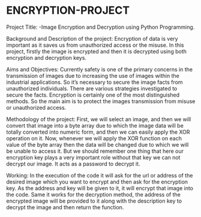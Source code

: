 # ENCRYPTION-PROJECT
Project Title:
 -Image Encryption and Decryption using Python Programming.

Background and Description of the project:
Encryption of data is very important as it saves us from unauthorized access or the misuse. 
In this project, firstly the image is encrypted and then it is decrypted using both encryption and decryption keys.

Aims and Objectives:
Currently safety is one of the primary concerns in the transmission of images due to increasing the use of images within the industrial applications. So it’s necessary to secure the image facts from unauthorized individuals. There are various strategies investigated to secure the facts. Encryption is certainly one of the most distinguished methods. So the main aim is to protect the images transmission from misuse or unauthorized access.

Methodology of the project:
First, we will select an image, and then we will convert that image into a byte array due to which the image data will be totally converted into numeric form, and then we can easily apply the XOR operation on it. Now, whenever we will apply the XOR function on each value of the byte array then the data will be changed due to which we will be unable to access it. But we should remember one thing that here our encryption key plays a very important role without that key we can not decrypt our image. It acts as a password to decrypt it.


Working:
In the execution of the code it will ask for the url or address of the desired image which you want to encrypt and then ask for the encryption key. As the address and key will be given to it, it will encrypt that image into the code. Same it works for the decryption method, the address of the encrypted image will be provided to it along with the description key to decrypt the image and then return the function.
